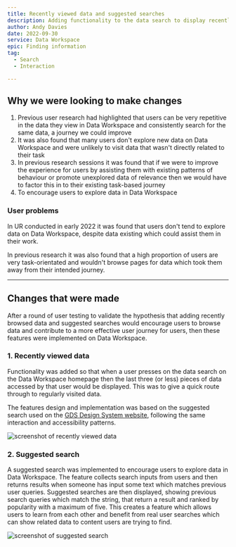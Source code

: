 ```yaml
---
title: Recently viewed data and suggested searches
description: Adding functionality to the data search to display recently visited data and suggested searches based on input.
author: Andy Davies
date: 2022-09-30
service: Data Workspace
epic: Finding information  
tag:
  - Search
  - Interaction

---
```


## Why we were looking to make changes
1. Previous user research had highlighted that users can be very repetitive in the data they view in Data Workspace and consistently search for the same data, a journey we could improve
2. It was also found that many users don't explore new data on Data Workspace and were unlikely to visit data that wasn't directly related to their task
3. In previous research sessions it was found that if we were to improve the experience for users by assisting them with existing patterns of behaviour or promote unexplored data of relevance then we would have to factor this in to their existing task-based journey
4. To encourage users to explore data in Data Workspace

### User problems
In UR conducted in early 2022 it was found that users don't tend to explore data on Data Workspace, despite data existing which could assist them in their work.

In previous research it was also found that a high proportion of users are very task-orientated and wouldn't browse pages for data which took them away from their intended journey.

***
## Changes that were made

After a round of user testing to validate the hypothesis that adding recently browsed data and suggested searches would encourage users to browse data and contribute to a more effective user journey for users, then these features were implemented on Data Workspace.

### 1. Recently viewed data
Functionality was added so that when a user presses on the data search on the Data Workspace homepage then the last three (or less) pieces of data accessed by that user would be displayed. This was to give a quick route through to regularly visited data.

The features design and implementation was based on the suggested search used on the [GDS Design System website](https://design-system.service.gov.uk/), following the same interaction and accessibility patterns.

![screenshot of recently viewed data](recently-viewed-data.jpg)

### 2. Suggested search
A suggested search was implemented to encourage users to explore data in Data Workspace. The feature collects search inputs from users and then returns results when someone has input some text which matches previous user queries. Suggested searches are then displayed, showing previous search queries which match the string, that return a result and ranked by popularity with a maximum of five. This creates a feature which allows users to learn from each other and benefit from real user searches which can show related data to content users are trying to find.

![screenshot of suggested search](suggested-searches.jpg)
